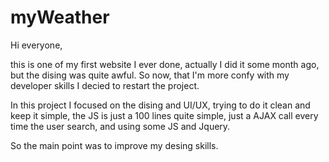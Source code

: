 # myWeather

Hi everyone, 

this is one of my first website I ever done, actually I did it some month ago, 
but the dising was quite awful. So now, that I'm more confy with my developer 
skills I decied to restart the project. 

In this project I focused on the dising and UI/UX, trying to do it clean and 
keep it simple, the JS is just a 100 lines quite simple, just a AJAX call every
time the user search, and using some JS and Jquery.

So the main point was to improve my desing skills.

